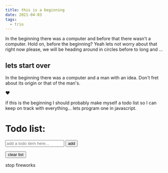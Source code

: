 ```yaml
---
title: this is a beginning
date: 2021-04-03
tags:
  - trio
---
```


In the beginning there was a computer and before that there wasn't a computer.
Hold on, before the beginning? Yeah lets not worry about that right now please,
we will be heading around in circles before to long and ...

## lets start over

In the beginning there was a computer and a man with an idea. Don't fret about
its origin or that of the man's.


:heart:


if this is the beginning I should probably make myself a todo list so I can keep
on track with everything... lets program one in javascript.


<div class="pt-7 ">
<h1 class="font-bold">Todo list:</h1>

<input id="todoItem" class="px-1" type="text" placeholder="add a todo item here..." />
<input type="submit" class="px-1" value="add" onclick="addToList()" />

<ol id="todoList" class="pt-3" labelledby="List">
</ol>

<input id="newList" class="hidden" type="submit" value="clear list" onclick="finished(); stopFw();return false" />

<a class="hidden" onclick="stopFw();return false">stop fireworks</a>
</div>


<script>{% include "assets/js/fireworks.js" %}</script>
<script>{% include "assets/js/todoList.js" %}</script>
